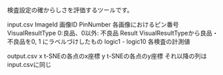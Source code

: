 検査設定の確からしさを評価するツールです。

input.csv
ImageId 画像ID
PinNumber 各画像におけるピン番号
VisualResultType  0:良品、0以外: 不良品
Result  VisualResultTypeから良品・不良品を0, 1 にラベルづけしたもの
logic1 - logic10  各検査の計測値

output.csv
x t-SNEの各点のx座標
y t-SNEの各点のy座標
それ以降の列はinput.csvに同じ

